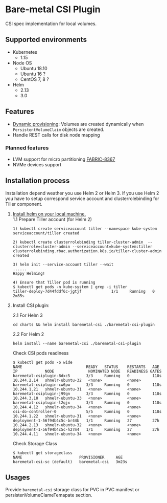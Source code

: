Bare-metal CSI Plugin
=====================

CSI spec implementation for local volumes.

Supported environments
----------------------
- Kubernetes
  - 1.15
- Node OS
  - Ubuntu 18.10
  - Ubuntu 16 ?
  - CentOS 7, 8 ?
- Helm
  - 2.13
  - 3.0
  
Features
--------

- [Dynamic provisioning](https://kubernetes-csi.github.io/docs/external-provisioner.html): Volumes are created dynamically when `PersistentVolumeClaim` objects are created.
- Handle REST calls for disk node mapping

### Planned features
- LVM support for micro partitioning [FABRIC-8367](https://asdjira.isus.emc.com:8443/browse/FABRIC-8367)
- NVMe devices support

Installation process
---------------------

Installation depend weather you use Helm 2 or Helm 3. If you use Helm 2 you have to setup correspond service account and clusterrolebinding for Tiller  component.

1. [Install helm on your local machine.](https://helm.sh/docs/intro/install/)  
    1.1 Prepare Tiller account (for Helm 2)
    ```
    1) kubectl create serviceaccount tiller --namespace kube-system 
    serviceaccount/tiller created
     
    2) kubectl create clusterrolebinding tiller-cluster-admin  --clusterrole=cluster-admin --serviceaccount=kube-system:tiller
    clusterrolebinding.rbac.authorization.k8s.io/tiller-cluster-admin created
     
    3) helm init --service-account tiller --wait
    ......
    Happy Helming!
    
    4) Ensure that Tiller pod is running
    $ kubectl get pods -n kube-system | grep -i tiller
    tiller-deploy-7d44fddf6c-jgtjf             1/1     Running   0          2m35s
    ```

2. Install CSI plugin:

    2.1 For Helm 3 
    
    ```cd charts && helm install baremetal-csi ./baremetal-csi-plugin```
    
    2.2 For Helm 2
    
    ```helm install --name baremetal-csi ./baremetal-csi-plugin```
    
    Check CSI pods readiness
    
    ```
    $ kubectl get pods -o wide
    NAME                            READY   STATUS    RESTARTS   AGE    IP            NODE               NOMINATED NODE   READINESS GATES
    baremetal-csiplugin-8dxc5       3/3     Running   0          118s   10.244.2.14   shmelr-ubuntu-32   <none>           <none>
    baremetal-csiplugin-cw6pw       3/3     Running   0          118s   10.244.1.21   shmelr-ubuntu-31   <none>           <none>
    baremetal-csiplugin-j99gn       3/3     Running   0          118s   10.244.3.10   shmelr-ubuntu-33   <none>           <none>
    baremetal-csiplugin-l2qjx       3/3     Running   0          118s   10.244.4.12   shmelr-ubuntu-34   <none>           <none>
    csi-do-controller-0             5/5     Running   0          118s   10.244.1.22   shmelr-ubuntu-31   <none>           <none>
    deployment-1-56f94b4c5c-br44b   1/1     Running   27         27h    10.244.2.13   shmelr-ubuntu-32   <none>           <none>
    deployment-1-56f94b4c5c-h27m4   1/1     Running   27         27h    10.244.4.11   shmelr-ubuntu-34   <none>           <none>
    ```
    Check Storage Class
    
    ``` 
    $ kubectl get storageclass
    NAME                         PROVISIONER     AGE
    baremetal-csi-sc (default)   baremetal-csi   3m23s
    ```

Usages
------
 
Provide `baremetal-csi` storage class for PVC in PVC manifest or persistenVolumeClameTemapate section. 


